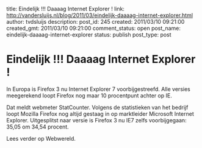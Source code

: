 title: Eindelijk !!! Daaaag Internet Explorer !
link: http://vandersluijs.nl/blog/2011/03/eindelijk-daaaag-internet-explorer.html
author: tvdsluijs
description: 
post_id: 245
created: 2011/03/10 09:21:00
created_gmt: 2011/03/10 09:21:00
comment_status: open
post_name: eindelijk-daaaag-internet-explorer
status: publish
post_type: post

# Eindelijk !!! Daaaag Internet Explorer !

In Europa is Firefox 3 nu Internet Explorer 7 voorbijgestreefd. Alle versies meegerekend loopt Firefox nog maar 10 procentpunt achter op IE.  
  
Dat meldt webmeter StatCounter. Volgens de statistieken van het bedrijf loopt Mozilla Firefox nog altijd gestaag in op marktleider Microsoft Internet Explorer. Uitgesplitst naar versie is Firefox 3 nu IE7 zelfs voorbijgegaan: 35,05 om 34,54 procent.  
  
Lees verder op Webwereld.